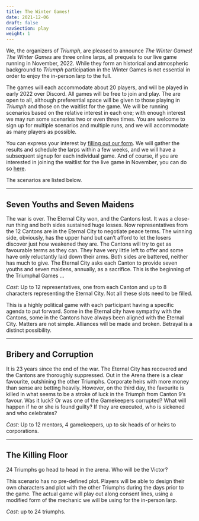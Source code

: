 ```yaml
---
title: The Winter Games!
date: 2021-12-06
draft: false
navSection: play
weight: 1
---
```


We, the organizers of *Triumph*, are pleased to announce *The Winter
Games*! *The Winter Games* are three online larps, all prequels to our live
game running in November, 2022. While they form an historical and atmospheric
background to *Triumph* participation in the Winter Games is not essential in
order to enjoy the in-person larp to the full.

<!--more-->

The games will each accommodate about 20 players, and will be played
in early 2022 over Discord. All games will be free to join and play. The are
open to all, although preferential space will be given to those playing
in *Triumph* and those on the waitlist for the game. We will be running
scenarios based on the relative interest in each one; with enough interest we
may run some scenarios two or even three times. You are welcome to sign up
for multiple scenarios and multiple runs, and we will accommodate as many
players as possible.

You can express your interest by [filling out our form](https://airtable.com/shrEhNxGNywoYMAag).
We will gather the results and schedule the larps within a few weeks, and we
will have a subsequent signup for each individual game. And of course, if you
are interested in joining the waitlist for the live game in November, you can
do so [here](https://airtable.com/shrGN23tg93chHQuu).

The scenarios are listed below.

---

Seven Youths and Seven Maidens
------------------------------

The war is over. The Eternal City won, and the Cantons lost. It was a
close-run thing and both sides sustained huge losses. Now representatives
from the 12 Cantons are in the Eternal City to negotiate peace terms. The
winning side, obviously, has the upper hand but can’t afford to let the
losers discover just how weakened they are. The Cantons will try to get as
favourable terms as they can. They have very little left to offer and some
have only reluctantly laid down their arms. Both sides are battered, neither
has much to give. The Eternal City asks each Canton to provide seven youths
and seven maidens, annually, as a sacrifice. This is the beginning of the
Triumphal Games …

*Cast*: Up to 12 representatives, one from each Canton and up to 8 characters
representing the Eternal City. Not all these slots need to be filled.

This is a highly political game with each participant having a specific agenda
to put forward. Some in the Eternal city have sympathy with the Cantons, some
in the Cantons have always been aligned with the Eternal City. Matters are
not simple. Alliances will be made and broken. Betrayal is a distinct
possibility.

---

Bribery and Corruption
----------------------

It is 23 years since the end of the war. The Eternal City has recovered and
the Cantons are thoroughly suppressed. Out in the Arena there is a clear
favourite, outshining the other Triumphs. Corporate heirs with more money
than sense are betting heavily. However, on the third day, the favourite is
killed in what seems to be a stroke of luck in the Triumph from Canton 9’s
favour. Was it luck? Or was one of the Gamekeepers corrupted? What will
happen if he or she is found guilty? If they are executed, who is sickened
and who celebrates?

*Cast*: Up to 12 mentors, 4 gamekeepers, up to six heads of or heirs to
corporations.

---

The Killing Floor
-----------------

24 Triumphs go head to head in the arena.  Who will be the Victor?

This scenario has no pre-defined plot. Players will be able to design their
own characters and plot with the other Triumphs during the days prior to the
game. The actual game will play out along consent lines, using a modified
form of the mechanic we will be using for the in-person larp.

*Cast*: up to 24 triumphs.
